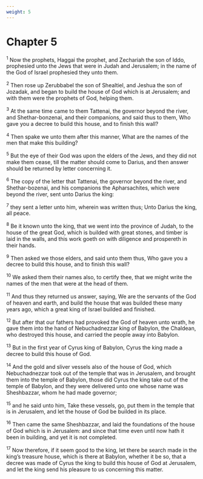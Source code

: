 ```yaml
---
weight: 5
---
```


# Chapter 5

<sup>1</sup> Now the prophets, Haggai the prophet, and Zechariah the son of Iddo, prophesied unto the Jews that were in Judah and Jerusalem; in the name of the God of Israel prophesied they unto them. 

<sup>2</sup> Then rose up Zerubbabel the son of Shealtiel, and Jeshua the son of Jozadak, and began to build the house of God which is at Jerusalem; and with them were the prophets of God, helping them. 

<sup>3</sup> At the same time came to them Tattenai, the governor beyond the river, and Shethar-bonzenai, and their companions, and said thus to them, Who gave you a decree to build this house, and to finish this wall? 

<sup>4</sup> Then spake we unto them after this manner, What are the names of the men that make this building? 

<sup>5</sup> But the eye of their God was upon the elders of the Jews, and they did not make them cease, till the matter should come to Darius, and then answer should be returned by letter concerning it. 

<sup>6</sup> The copy of the letter that Tattenai, the governor beyond the river, and Shethar-bozenai, and his companions the Apharsachites, which were beyond the river, sent unto Darius the king: 

<sup>7</sup> they sent a letter unto him, wherein was written thus; Unto Darius the king, all peace. 

<sup>8</sup> Be it known unto the king, that we went into the province of Judah, to the house of the great God, which is builded with great stones, and timber is laid in the walls, and this work goeth on with diligence and prospereth in their hands. 

<sup>9</sup> Then asked we those elders, and said unto them thus, Who gave you a decree to build this house, and to finish this wall? 

<sup>10</sup> We asked them their names also, to certify thee, that we might write the names of the men that were at the head of them. 

<sup>11</sup> And thus they returned us answer, saying, We are the servants of the God of heaven and earth, and build the house that was builded these many years ago, which a great king of Israel builded and finished. 

<sup>12</sup> But after that our fathers had provoked the God of heaven unto wrath, he gave them into the hand of Nebuchadnezzar king of Babylon, the Chaldean, who destroyed this house, and carried the people away into Babylon. 

<sup>13</sup> But in the first year of Cyrus king of Babylon, Cyrus the king made a decree to build this house of God. 

<sup>14</sup> And the gold and sliver vessels also of the house of God, which Nebuchadnezzar took out of the temple that was in Jerusalem, and brought them into the temple of Babylon, those did Cyrus the king take out of the temple of Babylon, and they were delivered unto one whose name was Sheshbazzar, whom he had made governor; 

<sup>15</sup> and he said unto him, Take these vessels, go, put them in the temple that is in Jerusalem, and let the house of God be builded in its place. 

<sup>16</sup> Then came the same Sheshbazzar, and laid the foundations of the house of God which is in Jerusalem: and since that time even until now hath it been in building, and yet it is not completed. 

<sup>17</sup> Now therefore, if it seem good to the king, let there be search made in the king’s treasure house, which is there at Babylon, whether it be so, that a decree was made of Cyrus the king to build this house of God at Jerusalem, and let the king send his pleasure to us concerning this matter. 


